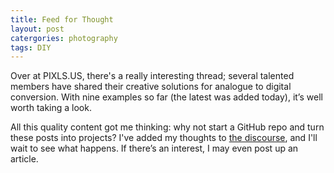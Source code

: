```yaml
---
title: Feed for Thought
layout: post
catergories: photography
tags: DIY
---
```


Over at PIXLS.US, there's a really interesting thread; several talented members have shared their creative  solutions for analogue to digital conversion. With nine examples so far (the latest was added today), it’s well worth taking a look.

<!-- <div>
<center>
<img src="https://pixls.us/images/pixls.us-logo-url.svg" style="padding-top: 15px; padding-bottom: 30px;" class="align-center" alt="PIXLS.US Logo" width="160">
</center>
</div> -->

All this quality content got me thinking: why not start a GitHub repo and turn these posts into projects? I've added my thoughts to [the discourse](https://discuss.pixls.us/t/diy-copy-stand-for-dslr-scanning/14833/71), and I'll wait to see what happens. If there’s an interest, I may even post up an article.
